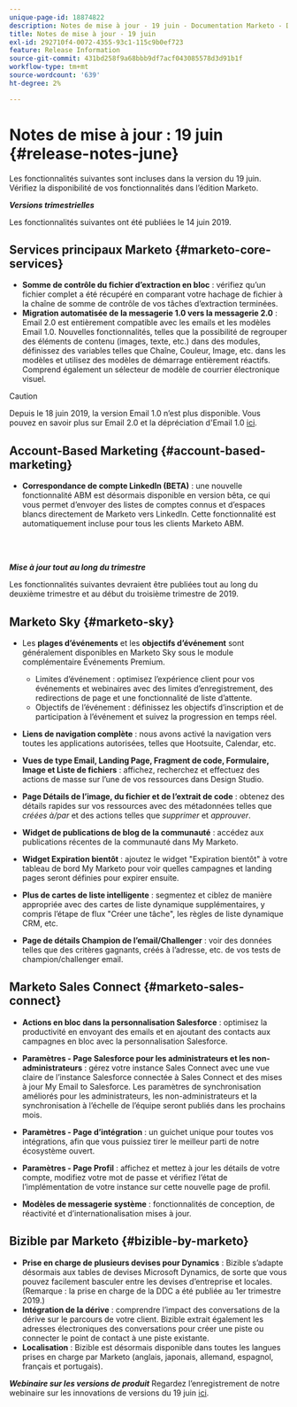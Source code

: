 ```yaml
---
unique-page-id: 18874822
description: Notes de mise à jour - 19 juin - Documentation Marketo - Documentation du produit
title: Notes de mise à jour - 19 juin
exl-id: 292710f4-0072-4355-93c1-115c9b0ef723
feature: Release Information
source-git-commit: 431bd258f9a68bbb9df7acf043085578d3d91b1f
workflow-type: tm+mt
source-wordcount: '639'
ht-degree: 2%

---
```


# Notes de mise à jour : 19 juin {#release-notes-june}

Les fonctionnalités suivantes sont incluses dans la version du 19 juin. Vérifiez la disponibilité de vos fonctionnalités dans l’édition Marketo.

**_Versions trimestrielles_**

Les fonctionnalités suivantes ont été publiées le 14 juin 2019.

## Services principaux Marketo {#marketo-core-services}

* **Somme de contrôle du fichier d’extraction en bloc** : vérifiez qu’un fichier complet a été récupéré en comparant votre hachage de fichier à la chaîne de somme de contrôle de vos tâches d’extraction terminées.
* **Migration automatisée de la messagerie 1.0 vers la messagerie 2.0** : Email 2.0 est entièrement compatible avec les emails et les modèles Email 1.0. Nouvelles fonctionnalités, telles que la possibilité de regrouper des éléments de contenu (images, texte, etc.) dans des modules, définissez des variables telles que Chaîne, Couleur, Image, etc. dans les modèles et utilisez des modèles de démarrage entièrement réactifs. Comprend également un sélecteur de modèle de courrier électronique visuel.

>[!CAUTION]
>
>Depuis le 18 juin 2019, la version Email 1.0 n’est plus disponible. Vous pouvez en savoir plus sur Email 2.0 et la dépréciation d&#39;Email 1.0 [ici](https://nation.marketo.com/docs/DOC-7038).

## Account-Based Marketing {#account-based-marketing}

* **Correspondance de compte LinkedIn (BETA)** : une nouvelle fonctionnalité ABM est désormais disponible en version bêta, ce qui vous permet d’envoyer des listes de comptes connus et d’espaces blancs directement de Marketo vers LinkedIn. Cette fonctionnalité est automatiquement incluse pour tous les clients Marketo ABM.

<br> 

**_Mise à jour tout au long du trimestre_**

Les fonctionnalités suivantes devraient être publiées tout au long du deuxième trimestre et au début du troisième trimestre de 2019.

## Marketo Sky {#marketo-sky}

* Les **plages d’événements** et les **objectifs d’événement** sont généralement disponibles en Marketo Sky sous le module complémentaire Événements Premium.

   * Limites d’événement : optimisez l’expérience client pour vos événements et webinaires avec des limites d’enregistrement, des redirections de page et une fonctionnalité de liste d’attente.
   * Objectifs de l’événement : définissez les objectifs d’inscription et de participation à l’événement et suivez la progression en temps réel.

* **Liens de navigation complète** : nous avons activé la navigation vers toutes les applications autorisées, telles que Hootsuite, Calendar, etc.
* **Vues de type Email, Landing Page, Fragment de code, Formulaire, Image et Liste de fichiers** : affichez, recherchez et effectuez des actions de masse sur l’une de vos ressources dans Design Studio.
* **Page Détails de l’image, du fichier et de l’extrait de code** : obtenez des détails rapides sur vos ressources avec des métadonnées telles que _créées à/par_ et des actions telles que _supprimer_ et _approuver_.
* **Widget de publications de blog de la communauté** : accédez aux publications récentes de la communauté dans My Marketo.
* **Widget Expiration bientôt** : ajoutez le widget &quot;Expiration bientôt&quot; à votre tableau de bord My Marketo pour voir quelles campagnes et landing pages seront définies pour expirer ensuite.
* **Plus de cartes de liste intelligente** : segmentez et ciblez de manière appropriée avec des cartes de liste dynamique supplémentaires, y compris l’étape de flux &quot;Créer une tâche&quot;, les règles de liste dynamique CRM, etc.
* **Page de détails Champion de l’email/Challenger** : voir des données telles que des critères gagnants, créés à l’adresse, etc. de vos tests de champion/challenger email.

## Marketo Sales Connect {#marketo-sales-connect}

* **Actions en bloc dans la personnalisation Salesforce** : optimisez la productivité en envoyant des emails et en ajoutant des contacts aux campagnes en bloc avec la personnalisation Salesforce.
* **Paramètres - Page Salesforce pour les administrateurs et les non-administrateurs** : gérez votre instance Sales Connect avec une vue claire de l’instance Salesforce connectée à Sales Connect et des mises à jour My Email to Salesforce. Les paramètres de synchronisation améliorés pour les administrateurs, les non-administrateurs et la synchronisation à l’échelle de l’équipe seront publiés dans les prochains mois.
* **Paramètres - Page d’intégration** : un guichet unique pour toutes vos intégrations, afin que vous puissiez tirer le meilleur parti de notre écosystème ouvert.
* **Paramètres - Page Profil** : affichez et mettez à jour les détails de votre compte, modifiez votre mot de passe et vérifiez l’état de l’implémentation de votre instance sur cette nouvelle page de profil.

* **Modèles de messagerie système** : fonctionnalités de conception, de réactivité et d’internationalisation mises à jour.

## Bizible par Marketo {#bizible-by-marketo}

* **Prise en charge de plusieurs devises pour Dynamics** : Bizible s’adapte désormais aux tables de devises Microsoft Dynamics, de sorte que vous pouvez facilement basculer entre les devises d’entreprise et locales. (Remarque : la prise en charge de la DDC a été publiée au 1er trimestre 2019.)
* **Intégration de la dérive** : comprendre l’impact des conversations de la dérive sur le parcours de votre client. Bizible extrait également les adresses électroniques des conversations pour créer une piste ou connecter le point de contact à une piste existante.
* **Localisation** : Bizible est désormais disponible dans toutes les langues prises en charge par Marketo (anglais, japonais, allemand, espagnol, français et portugais).

***Webinaire sur les versions de produit*** Regardez l’enregistrement de notre webinaire sur les innovations de versions du 19 juin [ici](https://engage.marketo.com/Marketo-June-Product-Release-2019-On-Demand.html).
